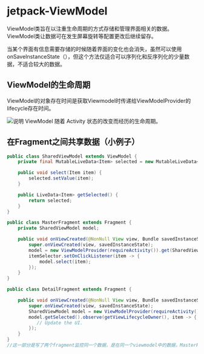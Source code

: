 # jetpack-ViewModel

ViewModel类旨在以注重生命周期的方式存储和管理界面相关的数据。ViewModel类让数据可在发生屏幕旋转等配置更改后继续留存。

当某个界面有信息需要存储的时候随着界面的变化也会消失，虽然可以使用onSaveInstanceState（），但这个方法仅适合可以序列化和反序列化的少量数据，不适合较大的数据。

## ViewModel的生命周期

ViewModel的对象存在时间是获取Viewmodel时传递给ViewModelProvider的lifecycle存在时间。

![说明 ViewModel 随着 Activity 状态的改变而经历的生命周期。](https://developer.android.com/images/topic/libraries/architecture/viewmodel-lifecycle.png)

## 在Fragment之间共享数据（小例子）

```java
public class SharedViewModel extends ViewModel {
    private final MutableLiveData<Item> selected = new MutableLiveData<Item>();

    public void select(Item item) {
        selected.setValue(item);
    }

    public LiveData<Item> getSelected() {
        return selected;
    }
}

public class MasterFragment extends Fragment {
    private SharedViewModel model;

    public void onViewCreated(@NonNull View view, Bundle savedInstanceState) {
        super.onViewCreated(view, savedInstanceState);
        model = new ViewModelProvider(requireActivity()).get(SharedViewModel.class);
        itemSelector.setOnClickListener(item -> {
            model.select(item);
        });
    }
}

public class DetailFragment extends Fragment {

    public void onViewCreated(@NonNull View view, Bundle savedInstanceState) {
        super.onViewCreated(view, savedInstanceState);
        SharedViewModel model = new ViewModelProvider(requireActivity()).get(SharedViewModel.class);
        model.getSelected().observe(getViewLifecycleOwner(), item -> {
           // Update the UI.
        });
    }
}
//这一部分是写了两个fragment监控同一个数据，是在同一个viewmodel中的数据，MasterFragment是改变数据用的，而detail是设置数据的。
```

